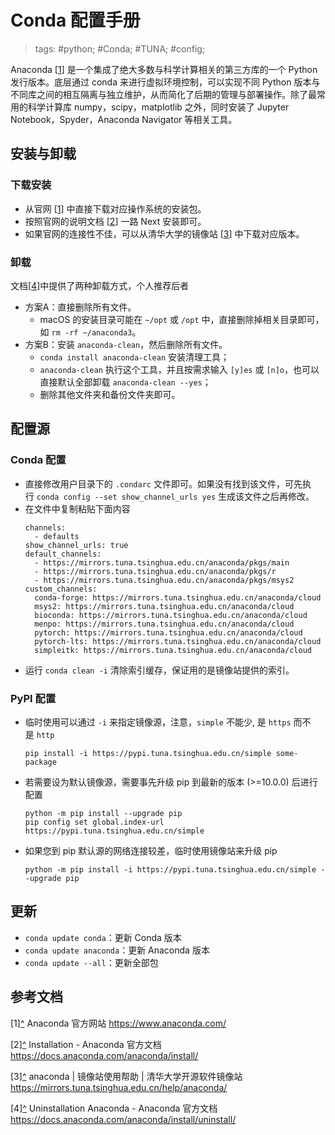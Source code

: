 # Conda 配置手册

> tags: #python; #Conda; #TUNA; #config;

Anaconda <a name="rref1"></a>\[[1](#ref1)\] 是一个集成了绝大多数与科学计算相关的第三方库的一个 Python 发行版本。底层通过 conda 来进行虚拟环境控制，可以实现不同 Python 版本与不同库之间的相互隔离与独立维护，从而简化了后期的管理与部署操作。除了最常用的科学计算库 numpy，scipy，matplotlib 之外，同时安装了 Jupyter Notebook，Spyder，Anaconda Navigator 等相关工具。

## 安装与卸载

### 下载安装

* 从官网 <a name="rref1"></a>\[[1](#ref1)\] 中直接下载对应操作系统的安装包。
* 按照官网的说明文档 <a name="rref2"></a>\[[2](#ref2)\] 一路 Next 安装即可。
* 如果官网的连接性不佳，可以从清华大学的镜像站 <a name="rref3"></a>\[[3](#ref3)\] 中下载对应版本。

### 卸载

文档<a name="rref4"></a>\[[4](#ref4)\]中提供了两种卸载方式，个人推荐后者

* 方案A：直接删除所有文件。
    * macOS 的安装目录可能在 `~/opt` 或 `/opt` 中，直接删除掉相关目录即可，如 `rm -rf ~/anaconda3`。
* 方案B：安装 `anaconda-clean`，然后删除所有文件。
    * `conda install anaconda-clean` 安装清理工具；
    * `anaconda-clean` 执行这个工具，并且按需求输入 `[y]es` 或 `[n]o`，也可以直接默认全部卸载 `anaconda-clean --yes`；
    * 删除其他文件夹和备份文件夹即可。

## 配置源

### Conda 配置

* 直接修改用户目录下的 `.condarc` 文件即可。如果没有找到该文件，可先执行 `conda config --set show_channel_urls yes` 生成该文件之后再修改。
* 在文件中复制粘贴下面内容
    ```
    channels:
      - defaults
    show_channel_urls: true
    default_channels:
      - https://mirrors.tuna.tsinghua.edu.cn/anaconda/pkgs/main
      - https://mirrors.tuna.tsinghua.edu.cn/anaconda/pkgs/r
      - https://mirrors.tuna.tsinghua.edu.cn/anaconda/pkgs/msys2
    custom_channels:
      conda-forge: https://mirrors.tuna.tsinghua.edu.cn/anaconda/cloud
      msys2: https://mirrors.tuna.tsinghua.edu.cn/anaconda/cloud
      bioconda: https://mirrors.tuna.tsinghua.edu.cn/anaconda/cloud
      menpo: https://mirrors.tuna.tsinghua.edu.cn/anaconda/cloud
      pytorch: https://mirrors.tuna.tsinghua.edu.cn/anaconda/cloud
      pytorch-lts: https://mirrors.tuna.tsinghua.edu.cn/anaconda/cloud
      simpleitk: https://mirrors.tuna.tsinghua.edu.cn/anaconda/cloud
    ```
* 运行 `conda clean -i` 清除索引缓存，保证用的是镜像站提供的索引。

### PyPI 配置

* 临时使用可以通过 `-i` 来指定镜像源，注意，`simple` 不能少, 是 `https` 而不是 `http`
    ```
    pip install -i https://pypi.tuna.tsinghua.edu.cn/simple some-package
    ```
* 若需要设为默认镜像源，需要事先升级 pip 到最新的版本 (>=10.0.0) 后进行配置
    ```
    python -m pip install --upgrade pip
    pip config set global.index-url https://pypi.tuna.tsinghua.edu.cn/simple
    ```
* 如果您到 pip 默认源的网络连接较差，临时使用镜像站来升级 pip
    ```
    python -m pip install -i https://pypi.tuna.tsinghua.edu.cn/simple --upgrade pip
    ```

## 更新

* `conda update conda`：更新 Conda 版本
* `conda update anaconda`：更新 Anaconda 版本
* `conda update --all`：更新全部包

## 参考文档

<a name="ref1">\[1\]</a>[^](#rref1) Anaconda 官方网站 <https://www.anaconda.com/>

<a name="ref2">\[2\]</a>[^](#rref2) Installation - Anaconda 官方文档 <https://docs.anaconda.com/anaconda/install/>

<a name="ref3">\[3\]</a>[^](#rref3) anaconda | 镜像站使用帮助 | 清华大学开源软件镜像站 <https://mirrors.tuna.tsinghua.edu.cn/help/anaconda/>

<a name="ref4">\[4\]</a>[^](#rref4) Uninstallation Anaconda - Anaconda 官方文档 <https://docs.anaconda.com/anaconda/install/uninstall/>

